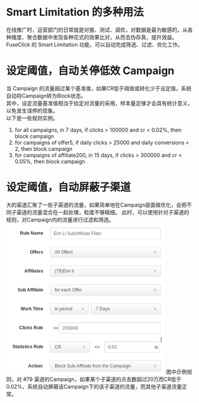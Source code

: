 # Smart Limitation 的多种用法
在线推广时，运营部门的日常就是对接、测试、调优，对数据是最为敏感的，从各种维度、聚合数据中发现各种花式的效果比对，从而去伪存真，提升效益。
FuseClick 的 Smart Limitation 功能，可以自动完成筛选、过滤、优化工作。

# 设定阈值，自动关停低效 Campaign
当 Campaign 的流量超过某个基准值，如果CR低于阈值或转化少于设定值，系统自动将Campaign转为Block状态。   
其中，设定流量基准值相当于给定对流量的采用，样本量足够才会具有统计意义，以免发生误停的现象。  
以下是一些规则实例。  
1. for all campaigns, in 7 days, if clicks > 100000 and cr < 0.02%, then block campaign  
2. for campaigns of offer5, if daily clicks > 25000 and daily conversions < 2, then block campaign  
3. for campaigns of affiliate200, in 15 days, if clicks > 300000 and cr < 0.05%, then block campaign

# 设定阈值，自动屏蔽子渠道
大的渠道汇聚了一些子渠道的流量，如果简单地在Campaign层面做优化，会把不同子渠道的流量混合在一起处理，粒度不够精细。 
此时，可以使用针对子渠道的规则，对Campaign内的流量进行过滤和筛选。    
![smart_limitation_sub_affiliate_rule](../image/smart_limitation_sub_affiliate_rule.png)  图中示例规则，对 #79 渠道的Campaign，如果某个子渠道的点击数超过20万而CR低于0.02%，系统自动屏蔽该Campaign下的该子渠道的流量，而其他子渠道流量正常。

  


